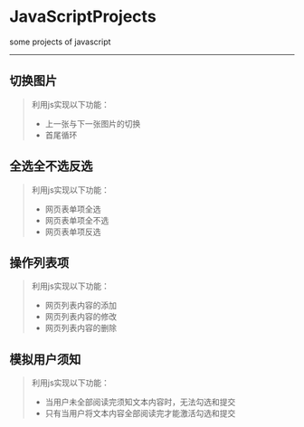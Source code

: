 # JavaScriptProjects
some projects of  javascript
***
## 切换图片
> 利用js实现以下功能：
> * 上一张与下一张图片的切换
> * 首尾循环
## 全选全不选反选
> 利用js实现以下功能：   
> * 网页表单项全选
> * 网页表单项全不选
> * 网页表单项反选
## 操作列表项
> 利用js实现以下功能：   
> * 网页列表内容的添加
> * 网页列表内容的修改
> * 网页列表内容的删除
## 模拟用户须知
> 利用js实现以下功能：   
> * 当用户未全部阅读完须知文本内容时，无法勾选和提交   
> * 只有当用户将文本内容全部阅读完才能激活勾选和提交